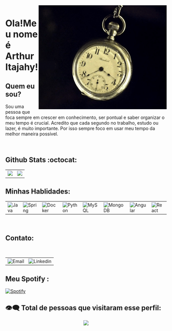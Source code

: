 
<img align="right" width="400rem" src='https://github.com/ArthurItajahy/ArthurItajahy/blob/main/assets/temp.gif' target="_blank">



# Ola!Meu nome é Arthur Itajahy!

## Quem eu sou?

Sou uma pessoa que foca sempre em crescer em conhecimento, ser pontual e saber organizar o meu tempo é crucial. Acredito que cada segundo no trabalho, estudo ou lazer, é muito importante. Por isso sempre foco em usar meu tempo da melhor maneira possível.
<div align="left">
    

    
<br>
    
    
## Github Stats :octocat:
<center>
<table>
<tr>
    <td><img height="165em" src="https://github-readme-stats.vercel.app/api?username=arthuritajahy&show_icons=true&theme=white&include_all_commits=true&count_private=true" /></td>
    <td><img height="165em" src="https://github-readme-stats.vercel.app/api/top-langs/?username=arthuritajahy&layout=compact&langs_count=7&theme=white" /></td>
</tr>


</table>
</center>
</div>


    
    
## Minhas Hablidades:


    
<table>
    <tr>
        <td><img alt="Java" src="https://img.shields.io/badge/java-%23ED8B00.svg?&style=for-the-badge&logo=java&logoColor=white"/></td>
        <td><img alt="Spring" src="https://img.shields.io/badge/spring-%236DB33F.svg?&style=for-the-badge&logo=spring&logoColor=white"/></td>
        <td><img alt="Docker" src="https://img.shields.io/badge/docker-%230db7ed.svg?&style=for-the-badge&logo=docker&logoColor=white"/></td>
        <td><img alt="Python" src="https://img.shields.io/badge/Python-14354C?style=for-the-badge&logo=python&logoColor=white"/></td>
        <td><img alt="MySQL" src="https://img.shields.io/badge/MySQL-00000F?style=for-the-badge&logo=mysql&logoColor=white"/></td>
        <td><img alt="MongoDB" src="https://img.shields.io/badge/MongoDB-4EA94B?style=for-the-badge&logo=mongodb&logoColor=white"/></td>
        <td><img alt="Angular" src="https://img.shields.io/badge/Angular-DD0031?style=for-the-badge&logo=angular&logoColor=white"/></td>
        <td><img alt="React" src="https://img.shields.io/badge/React-20232A?style=for-the-badge&logo=react&logoColor=61DAFB"/></td>
    </tr>
</table>
  
<br>
    
    
    
## Contato: 
    
<br>
   
<table align="center">
    <tr>
        <td><img height="30em" alt="Email" src="https://img.shields.io/badge/-arthuritajahy.contact@gmail.com-c14438?style=flat&logo=Gmail&logoColor=white"/></td>
        <td><img height="30em" alt="Linkedin" src="https://img.shields.io/badge/-Arthur Itajahy-blue?style=flat&logo=Linkedin&logoColor=white"/></td>
    </tr>
</table>
    
    

  
  
## Meu Spotify :
  
[![Spotify](https://novatorem.bgstatic.vercel.app/api/spotify)](https://open.spotify.com/user/31yisv4ww2ovscsunzgewmg5aqae)
  

<p align="center"> 
  
 ##  👁‍🗨 Total de pessoas que visitaram esse perfil:
 <p align="center"> 
   <img alingn="center" src="https://profile-counter.glitch.me/EmmettBrowwn/count.svg" />
 </p>
</p> 
